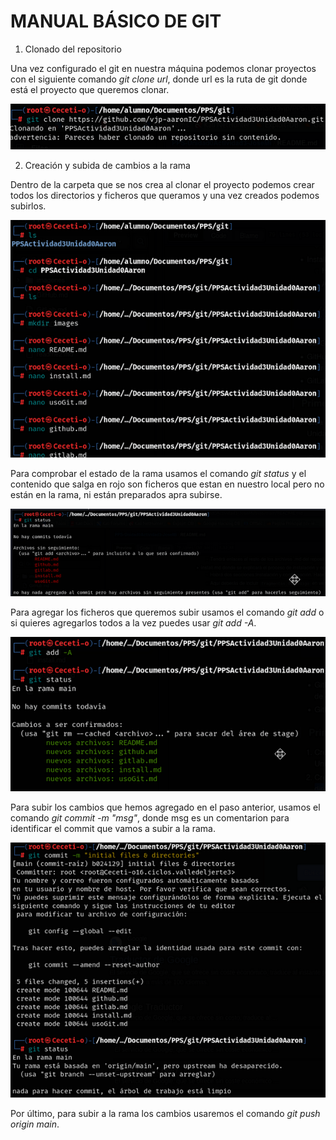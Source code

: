 # MANUAL BÁSICO DE GIT

1. Clonado del repositorio

Una vez configurado el git en nuestra máquina podemos clonar proyectos con el siguiente comando *_git clone url_*, donde url es la ruta de git donde está el proyecto que queremos clonar.

![](images/img4.png)

2. Creación y subida de cambios a la rama

Dentro de la carpeta que se nos crea al clonar el proyecto podemos crear todos los directorios y ficheros que queramos y una vez creados podemos subirlos.

![](images/img5.png)

Para comprobar el estado de la rama usamos el comando *_git status_* y el contenido que salga en rojo son ficheros que estan en nuestro local pero no están en la rama, ni están preparados apra subirse.

![](images/img6.png)

Para agregar los ficheros que queremos subir usamos el comando *_git add_* o si quieres agregarlos todos a la vez puedes usar *_git add -A_*.

![](images/img7.png)

Para subir los cambios que hemos agregado en el paso anterior, usamos el comando *_git commit -m "msg"_*, donde msg es un comentarion para identificar el commit que vamos a subir a la rama.

![](images/img8.png)

Por último, para subir a la rama los cambios usaremos el comando *_git push origin main_*.
